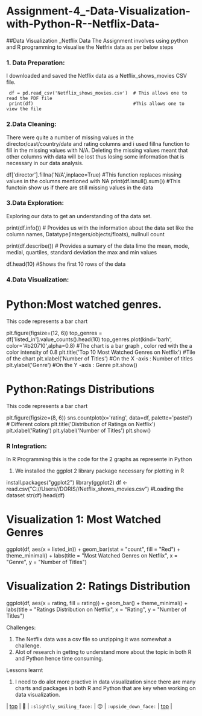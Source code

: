 # Assignment-4_-Data-Visualization-with-Python-R--Netflix-Data-
##Data Visualization _Netflix Data 
The Assignment involves using python and R programming to visualise the Netfrix data as per below steps
### 1. Data Preparation:
   I downloaded and saved the Netflix data as a  Netflix_shows_movies CSV file. 

     df = pd.read_csv('Netflix_shows_movies.csv')  # This allows one to read the PDF file 
     print(df)                                     #This allows one to view the file 

### 2.Data Cleaning:
There were quite a number of missing values in the director/cast/country/date and rating columns and i used fillna function to fill in the missing values with N/A. Deleting the missing values meant that other columns with data will be lost thus losing some information that is necessary in our data analysis.

df['director'].fillna('N/A',inplace=True)     #This function replaces missing values in the columns mentioned with NA
print(df.isnull().sum())                      #This functoin show us if there are still missing values in the data              


### 3.Data Exploration:
Exploring our data to get an understanding of tha data set.

print(df.info())     # Provides us with the information about the data set like the column names, Datatype(integers/objects/floats), nullnull count

print(df.describe()) # Provides a sumary of the data lime the mean, mode, medial, quartiles, standard deviation the max and min values 

df.head(10)          #Shows the first 10 rows of the data 


### 4.Data Visualization:
# Python:Most watched genres.
This code represents a bar chart 

plt.figure(figsize=(12, 6))
top_genres = df['listed_in'].value_counts().head(10)
top_genres.plot(kind='barh', color='#b20710',alpha=0.8)  #The chart is a bar graph , color red with the a color intensity of 0.8
plt.title('Top 10 Most Watched Genres on Netflix')   #Tile of the chart 
plt.xlabel('Number of Titles')       #On the X -axis : Number of titles
plt.ylabel('Genre')                  #On the Y -axis : Genre
plt.show()  

# Python:Ratings Distributions
This code represents a bar chart

plt.figure(figsize=(8, 6))
sns.countplot(x='rating', data=df, palette='pastel')    # Different colors 
plt.title('Distribution of Ratings on Netflix')
plt.xlabel('Rating')
plt.ylabel('Number of Titles')
plt.show()


### R Integration:
In R Programming this is the code for the 2 graphs as represente in Python 
1. We installed the ggplot 2 library package necessary for plotting in R

install.packages("ggplot2")
library(ggplot2)
df <- read.csv("C://Users//DORIS//Netflix_shows_movies.csv")   #Loading the dataset
str(df)
head(df)

# Visualization 1: Most Watched Genres
ggplot(df, aes(x = listed_in)) +
  geom_bar(stat = "count", fill = "Red") +
  theme_minimal() +
  labs(title = "Most Watched Genres on Netflix", x = "Genre", y = "Number of Titles")

# Visualization 2: Ratings Distribution
ggplot(df, aes(x = rating, fill = rating)) +
  geom_bar() +
  theme_minimal() +
  labs(title = "Ratings Distribution on Netflix", x = "Rating", y = "Number of Titles")


Challenges:
1. The Netflix data was a csv file so unzipping it was somewhat a challenge.
2. Alot of research in gettng to understand more about the topic in both R and Python hence time consuming.

Lessons learnt
1. I need to do alot more practive in data visualization since there are many charts and packages in both R and Python that are key when working on data visualization.

| [top](#smileys--emotion) | :slightly_smiling_face: | `:slightly_smiling_face:` | :upside_down_face: | `:upside_down_face:` | [top](#table-of-contents) |


